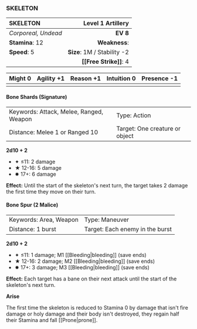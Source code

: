### SKELETON

| SKELETON            |       **Level 1 Artillery** |
| :------------------ | --------------------------: |
| *Corporeal, Undead* |                    **EV 8** |
| **Stamina**: 12     |               **Weakness**: |
| **Speed**: 5        | **Size**: 1M / Stability -2 |
|                     |      **[[Free Strike]]**: 4 |

| **Might** 0 | **Agility** +1 | **Reason** +1 | **Intuition** 0 | **Presence** -1 |
| ----------- | -------------- | ------------- | --------------- | --------------- |
|             |                |               |                 |                 |

#### Bone Shards (Signature)

|                                         |                                |
| :-------------------------------------- | :----------------------------- |
| Keywords: Attack, Melee, Ranged, Weapon | Type: Action                   |
| Distance: Melee 1 or Ranged 10          | Target: One creature or object |

**2d10 + 2**

- ✦ ≤11: 2 damage
- ★ 12-16: 5 damage
- ✸ 17+: 6 damage

**Effect:** Until the start of the skeleton's next turn, the target takes 2 damage the first time they move on their turn.

#### Bone Spur (2 Malice)

|                        |                                 |
| :--------------------- | :------------------------------ |
| Keywords: Area, Weapon | Type: Maneuver                  |
| Distance: 1 burst      | Target: Each enemy in the burst |

**2d10 + 2**

- ✦ ≤11: 1 damage; M1 [[Bleeding|bleeding]] (save ends)
- ★ 12-16: 2 damage; M2 [[Bleeding|bleeding]] (save ends)
- ✸ 17+: 3 damage; M3 [[Bleeding|bleeding]] (save ends)

**Effect:** Each target has a bane on their next attack until the start of the skeleton's next turn.

**Arise**

The first time the skeleton is reduced to Stamina 0 by damage that isn't fire damage or holy damage and their body isn't destroyed, they regain half their Stamina and fall [[Prone|prone]].
